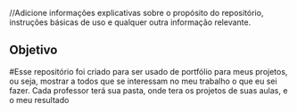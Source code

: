 //Adicione informações explicativas sobre o propósito do repositório, instruções básicas de uso e qualquer outra informação relevante.

## Objetivo
#Esse repositório foi criado para ser usado de portfólio para meus projetos, ou seja, 
mostrar a todos que se interessam no meu trabalho o que eu sei fazer. Cada professor
terá sua pasta, onde tera os projetos de suas aulas, e o meu resultado
